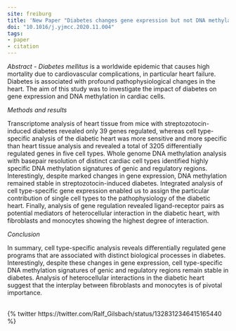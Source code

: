 ```yaml
---
site: freiburg
title: 'New Paper "Diabetes changes gene expression but not DNA methylation in cardiac cells"'
doi: "10.1016/j.yjmcc.2020.11.004"
tags:
- paper
- citation
---
```


_Abstract_ - _Diabetes mellitus_ is a worldwide epidemic that causes high mortality due to cardiovascular complications, in particular heart failure. Diabetes is associated with profound pathophysiological changes in the heart. The aim of this study was to investigate the impact of diabetes on gene expression and DNA methylation in cardiac cells.


_Methods and results_

Transcriptome analysis of heart tissue from mice with streptozotocin-induced diabetes revealed only 39 genes regulated, whereas cell type-specific analysis of the diabetic heart was more sensitive and more specific than heart tissue analysis and revealed a total of 3205 differentially regulated genes in five cell types. Whole genome DNA methylation analysis with basepair resolution of distinct cardiac cell types identified highly specific DNA methylation signatures of genic and regulatory regions. Interestingly, despite marked changes in gene expression, DNA methylation remained stable in streptozotocin-induced diabetes. Integrated analysis of cell type-specific gene expression enabled us to assign the particular contribution of single cell types to the pathophysiology of the diabetic heart. Finally, analysis of gene regulation revealed ligand-receptor pairs as potential mediators of heterocellular interaction in the diabetic heart, with fibroblasts and monocytes showing the highest degree of interaction.


_Conclusion_

In summary, cell type-specific analysis reveals differentially regulated gene programs that are associated with distinct biological processes in diabetes. Interestingly, despite these changes in gene expression, cell type-specific DNA methylation signatures of genic and regulatory regions remain stable in diabetes. Analysis of heterocellular interactions in the diabetic heart suggest that the interplay between fibroblasts and monocytes is of pivotal importance.


<br>
{% twitter https://twitter.com/Ralf_Gilsbach/status/1328312346415165440 %}
